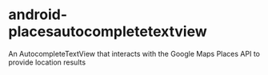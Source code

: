 # android-placesautocompletetextview
An AutocompleteTextView that interacts with the Google Maps Places API to provide location results
